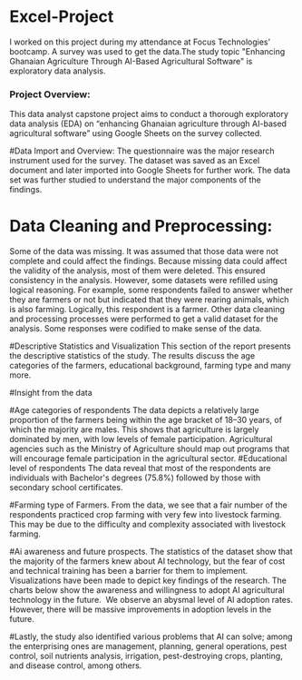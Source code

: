 # Excel-Project
I worked on this project during my attendance at Focus Technologies' bootcamp. A survey was used to get the data.The study topic "Enhancing Ghanaian Agriculture Through AI-Based Agricultural Software" is exploratory data analysis.

### Project Overview:
This data analyst capstone project aims to conduct a thorough exploratory data analysis (EDA) on “enhancing Ghanaian agriculture through AI-based agricultural software” using Google Sheets on the survey collected.

#Data Import and Overview: The questionnaire was the major research instrument used for the survey. The dataset was saved as an Excel document and later imported into Google Sheets for further work. The data set was further studied to understand the major components of the findings. 


# Data Cleaning and Preprocessing:
Some of the data was missing. It was assumed that those data were not complete and could affect the findings. Because missing data could affect the validity of the analysis, most of them were deleted. This ensured consistency in the analysis. However, some datasets were refilled using logical reasoning. For example, some respondents failed to answer whether they are farmers or not but indicated that they were rearing animals, which is also farming. Logically, this respondent is a farmer. Other data cleaning and processing processes were performed to get a valid dataset for the analysis. Some responses were codified to make sense of the data.

#Descriptive Statistics and Visualization
This section of the report presents the descriptive statistics of the study. The results discuss the age categories of the farmers, educational background, farming type and many more.

#Insight from the data

#Age categories of respondents
The data depicts a relatively large proportion of the farmers being within the age bracket of 18–30 years, of which the majority are males. This shows that agriculture is largely dominated by men, with low levels of female participation. Agricultural agencies such as the Ministry of Agriculture should map out programs that will encourage female participation in the agricultural sector. 
#Educational level of respondents
The data reveal that most of the respondents are individuals with Bachelor's degrees (75.8%) followed by those with secondary school certificates. 

 #Farming type of Farmers. 
From the data, we see that a fair number of the respondents practiced crop farming with very few into livestock farming. This may be due to the difficulty and complexity associated with livestock farming.

 
#Ai awareness and future prospects.
The statistics of the dataset show that the majority of the farmers knew about AI technology, but the fear of cost and technical training has been a barrier for them to implement. Visualizations have been made to depict key findings of the research. The charts below show the awareness and willingness to adopt AI agricultural technology in the future. 
We observe an abysmal level of AI adoption rates. However, there will be massive improvements in adoption levels in the future. 
 
 
#Lastly, the study also identified various problems that AI can solve; among the enterprising ones are management, planning, general operations, pest control, soil nutrients analysis, irrigation, pest-destroying crops, planting, and disease control, among others. 










 

